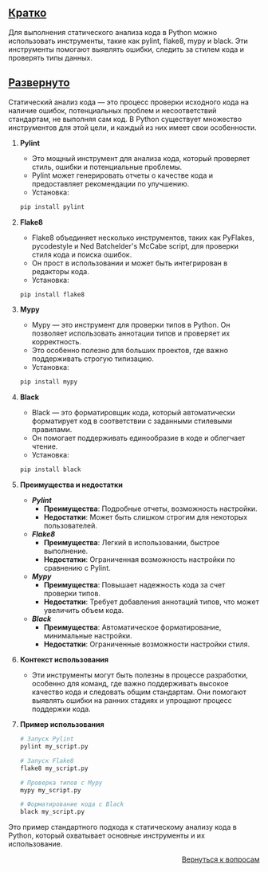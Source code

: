 ## <u>Кратко</u>

Для выполнения статического анализа кода в Python можно использовать инструменты, такие как pylint, flake8, mypy и
black. Эти инструменты помогают выявлять ошибки, следить за стилем кода и проверять типы данных.

## <u>Развернуто</u>

Статический анализ кода — это процесс проверки исходного кода на наличие ошибок, потенциальных проблем и несоответствий
стандартам, не выполняя сам код. В Python существует множество инструментов для этой цели, и каждый из них имеет свои
особенности.

1. **Pylint**
    - Это мощный инструмент для анализа кода, который проверяет стиль, ошибки и потенциальные проблемы.
    - Pylint может генерировать отчеты о качестве кода и предоставляет рекомендации по улучшению.
    - Установка:
    ```python
    pip install pylint
    ```

2. **Flake8**
    - Flake8 объединяет несколько инструментов, таких как PyFlakes, pycodestyle и Ned Batchelder's McCabe script, для
      проверки стиля кода и поиска ошибок.
    - Он прост в использовании и может быть интегрирован в редакторы кода.
    - Установка:
    ```python
    pip install flake8
    ```

3. **Mypy**
    - Mypy — это инструмент для проверки типов в Python. Он позволяет использовать аннотации типов и проверяет их
      корректность.
    - Это особенно полезно для больших проектов, где важно поддерживать строгую типизацию.
    - Установка:
    ```python
    pip install mypy
    ```

4. **Black**
    - Black — это форматировщик кода, который автоматически форматирует код в соответствии с заданными
      стилевыми правилами.
    - Он помогает поддерживать единообразие в коде и облегчает чтение.
    - Установка:
    ```python
    pip install black
    ```

5. **Преимущества и недостатки**
    - ***Pylint***
        - **Преимущества**: Подробные отчеты, возможность настройки.
        - **Недостатки**: Может быть слишком строгим для некоторых пользователей.
    - ***Flake8***
        - **Преимущества**: Легкий в использовании, быстрое выполнение.
        - **Недостатки**: Ограниченная возможность настройки по сравнению с Pylint.
    - ***Mypy***
        - **Преимущества**: Повышает надежность кода за счет проверки типов.
        - **Недостатки**: Требует добавления аннотаций типов, что может увеличить объем кода.
    - ***Black***
        - **Преимущества**: Автоматическое форматирование, минимальные настройки.
        - **Недостатки**: Ограниченные возможности настройки стиля.

6. **Контекст использования**
    - Эти инструменты могут быть полезны в процессе разработки, особенно для команд, где важно поддерживать высокое
      качество кода и следовать общим стандартам. Они помогают выявлять ошибки на ранних стадиях и упрощают процесс
      поддержки кода.

7. **Пример использования**
    ```python
    # Запуск Pylint
    pylint my_script.py

    # Запуск Flake8
    flake8 my_script.py

    # Проверка типов с Mypy
    mypy my_script.py

    # Форматирование кода с Black
    black my_script.py
    ```

Это пример стандартного подхода к статическому анализу кода в Python, который охватывает основные инструменты и
их использование.

<div align="right">

[Вернуться к вопросам](../Вопросы.md)

</div>
